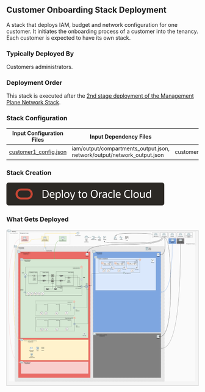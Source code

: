 ## Customer Onboarding Stack Deployment

A stack that deploys IAM, budget and network configuration for one customer. It initiates the onboarding process of a customer into the tenancy. Each customer is expected to have its own stack. 

### Typically Deployed By

Customers administrators.

### Deployment Order

This stack is executed after the [2nd stage deployment of the Management Plane Network Stack](./MPLANE-NETWORKING.md#2nd-stage).

### Stack Configuration

Input Configuration Files | Input Dependency Files | Output
--------------------------|------------------------|-------
[customer1_config.json](../mgmt-plane/customers/customer1/customer1_config.json) | iam/output/compartments_output.json, network/output/network_output.json  | customer1/output/instances_output.json

### Stack Creation

[![Deploy_To_OCI](../images/DeployToOCI.svg)](https://cloud.oracle.com/resourcemanager/stacks/create?zipUrl=https://github.com/oracle-quickstart/terraform-oci-landing-zones-orchestrator/archive/refs/heads/urls-dep-source.zip&zipUrlVariables={"input_config_files_urls":"https://raw.githubusercontent.com/andrecorreaneto/oci-landing-zone-configuration/test/mgmt-plane/customers/customer1/customer1_config.json","url_dependency_source_oci_bucket":"isv-terraform-runtime-bucket","url_dependency_source":"ocibucket","url_dependency_source_oci_objects":"iam/output/compartments_output.json,network/output/network_output.json","save_output":true,"oci_object_prefix":"customer1/output"})

### What Gets Deployed

![isv-pod-architecture-customer-1](../images/isv-pod-architecture-customer-1.png)
